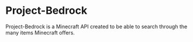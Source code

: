 # Project-Bedrock
Project-Bedrock is a Minecraft API created to be able to search through the many items Minecraft offers.
